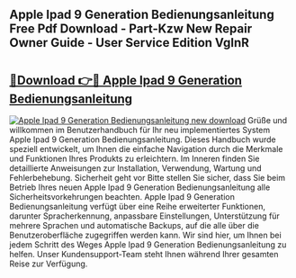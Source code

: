 ## Apple Ipad 9 Generation Bedienungsanleitung Free Pdf Download - Part-Kzw New Repair Owner Guide - User Service Edition VgInR

# <h2><a href="http://df4q2f.blite.top/?on=Apple+Ipad+9+Generation+Bedienungsanleitung">🔗Download 👉🔴 Apple Ipad 9 Generation Bedienungsanleitung</a></h2>

[![Apple Ipad 9 Generation Bedienungsanleitung new download](https://i.imgur.com/lujVjoI.png)](http://df4q2f.blite.top/?on=Apple+Ipad+9+Generation+Bedienungsanleitung)
Grüße und willkommen im Benutzerhandbuch für Ihr neu implementiertes System Apple Ipad 9 Generation Bedienungsanleitung. Dieses Handbuch wurde speziell entwickelt, um Ihnen die einfache Navigation durch die Merkmale und Funktionen Ihres Produkts zu erleichtern. Im Inneren finden Sie detaillierte Anweisungen zur Installation, Verwendung, Wartung und Fehlerbehebung. Sicherheit geht vor Bitte stellen Sie sicher, dass Sie beim Betrieb Ihres neuen Apple Ipad 9 Generation Bedienungsanleitung alle Sicherheitsvorkehrungen beachten. Apple Ipad 9 Generation Bedienungsanleitung verfügt über eine Reihe erweiterter Funktionen, darunter Spracherkennung, anpassbare Einstellungen, Unterstützung für mehrere Sprachen und automatische Backups, auf die alle über die Benutzeroberfläche zugegriffen werden kann. Wir sind hier, um Ihnen bei jedem Schritt des Weges Apple Ipad 9 Generation Bedienungsanleitung zu helfen. Unser Kundensupport-Team steht Ihnen während Ihrer gesamten Reise zur Verfügung.
